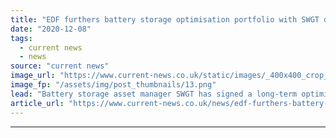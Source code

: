 ```yaml
---
title: "EDF furthers battery storage optimisation portfolio with SWGT deal"
date: "2020-12-08"
tags: 
  - current news
  - news
source: "current news"
image_url: "https://www.current-news.co.uk/static/images/_400x400_crop_center-center/eds-west_burton_battery-image-EDF.png"
image_fp: "/assets/img/post_thumbnails/13.png"
lead: "​Battery storage asset manager SWGT has signed a long-term optimisation agreement with EDF for its 30MW utility-scale battery."
article_url: "https://www.current-news.co.uk/news/edf-furthers-battery-storage-optimisation-portfolio-with-swgt-deal?utm_source=rss-feeds&utm_medium=rss&utm_campaign=rss"
---
```


---
